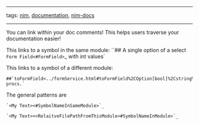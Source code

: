 ___
tags: [nim](nim.md), [documentation](documentation.md), [nim-docs](nim-docs.md)
___
You can link within your doc comments! 
This helps users traverse your documentation easier!

This links to a symbol in the same module:
``## A single option of a select `Form Field<#FormField>`_ with int values`

This links to a symbol of a different module:
```
##`toFormField<../formService.html#toFormField%2COption[bool]%2Cstring%2Cbool>`_ procs.`
```

The general patterns are 
```
`<My Text><#SymbolNameInSameModule>`_

`<My Text><<RelaitveFilePathFromThisModule>#SymbolNameInModule>`_
```
